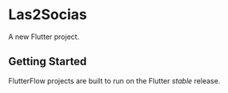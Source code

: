 # Las2Socias

A new Flutter project.

## Getting Started

FlutterFlow projects are built to run on the Flutter _stable_ release.
